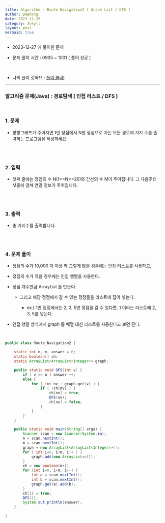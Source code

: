 ```yaml
---
title: Algorithm - Route Navigation2 ( Graph List / DFS )
author: Daehong
date: 2023-11-29
category: Jekyll
layout: post
mermaid: true
---
```


- 2023-12-27 에 풀이한 문제

- 문제 풀이 시간 : 0935 ~ 1001 ( 풀이 성공 )

<br>

* 나의 풀이 깃허브 : 
[풀이 클릭!](https://github.com/JeonDaehong/study-java-algorithm/blob/main/basic/Route_Navigation2.java)

<hr>

### 알고리즘 문제(Java) : 경로탐색 ( 인접 리스트 / DFS )

<br>

### 1. 문제
* 방향그래프가 주어지면 1번 정점에서 N번 정점으로 가는 모든 경로의 가지 수를 출력하는 프로그램을 작성하세요.

<br>
<br>

### 2. 입력
* 첫째 줄에는 정점의 수 N(1<=N<=20)와 간선의 수 M이 주어집니다. 그 다음주터 M줄에 걸쳐 연결 정보가 주어집니다.

<br>
<br>

### 3. 출력
* 총 가지수를 출력합니다.

<br>
<br>

### 4. 문제 풀이
 - 정점의 수가 10,000 개 이상 막 그렇게 많을 경우에는 인접 리스트를 사용하고,

 - 정점의 수가 적을 경우에는 인접 행렬을 사용한다.

 - 정점 개수만큼 ArrayList 를 만든다.

	- 그리고 해당 정점에서 갈 수 있는 정점들을 리스트에 집어 넣는다.
       
	   - ex ) 1번 점점에서는 2, 3, 5번 정점을 갈 수 있다면, 1 이라는 리스트에 2, 3, 5를 넣는다.

 - 인접 행렬 방식에서 graph 를 배열 대신 리스트를 사용한다고 보면 된다.
 
 <br>


```java
public class Route_Navigation2 {

    static int n, m, answer = 0;
    static boolean[] ch;
    static ArrayList<ArrayList<Integer>> graph;

    public static void DFS(int v) {
        if ( v == n ) answer ++;
        else {
            for ( int nv : graph.get(v) ) {
                if ( !ch[nv] ) {
                    ch[nv] = true;
                    DFS(nv);
                    ch[nv] = false;
                }
            }
        }
    }

    public static void main(String[] args) {
        Scanner scan = new Scanner(System.in);
        n = scan.nextInt();
        m = scan.nextInt();
        graph = new ArrayList<ArrayList<Integer>>();
        for ( int i=0; i<n; i++ ) {
            graph.add(new ArrayList<>());
        }
        ch = new boolean[n+1];
        for (int i=0; i<m; i++) {
            int a = scan.nextInt();
            int b = scan.nextInt();
            graph.get(a).add(b);
        }
        ch[1] = true;
        DFS(1);
        System.out.println(answer);
    }
	
}
```

<br>
<br>
<br>
<br>
<br>